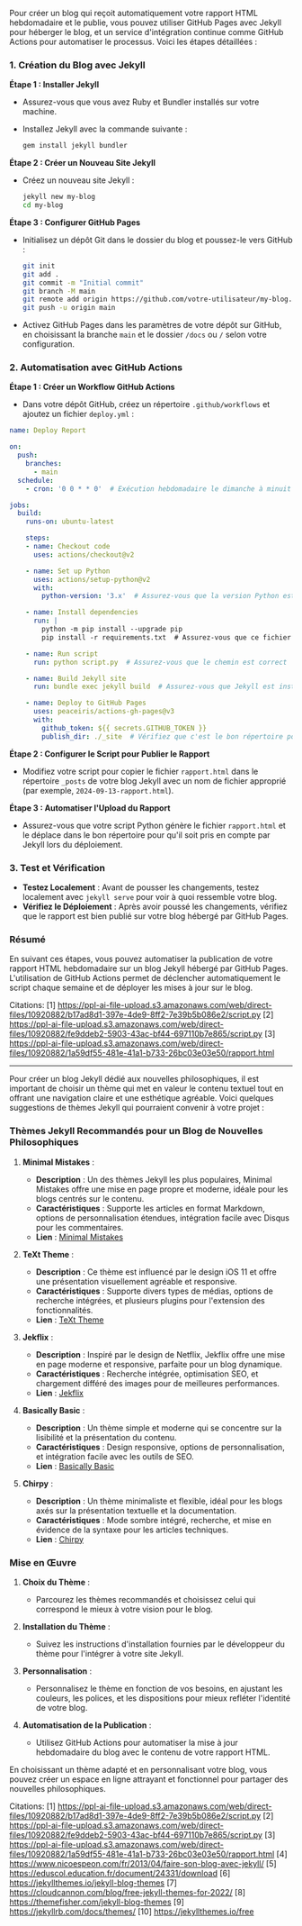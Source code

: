 Pour créer un blog qui reçoit automatiquement votre rapport HTML hebdomadaire et le publie, vous pouvez utiliser GitHub Pages avec Jekyll pour héberger le blog, et un service d'intégration continue comme GitHub Actions pour automatiser le processus. Voici les étapes détaillées :

### 1. Création du Blog avec Jekyll

**Étape 1 : Installer Jekyll**
- Assurez-vous que vous avez Ruby et Bundler installés sur votre machine.
- Installez Jekyll avec la commande suivante :

  ```bash
  gem install jekyll bundler
  ```

**Étape 2 : Créer un Nouveau Site Jekyll**
- Créez un nouveau site Jekyll :

  ```bash
  jekyll new my-blog
  cd my-blog
  ```

**Étape 3 : Configurer GitHub Pages**
- Initialisez un dépôt Git dans le dossier du blog et poussez-le vers GitHub :

  ```bash
  git init
  git add .
  git commit -m "Initial commit"
  git branch -M main
  git remote add origin https://github.com/votre-utilisateur/my-blog.git
  git push -u origin main
  ```

- Activez GitHub Pages dans les paramètres de votre dépôt sur GitHub, en choisissant la branche `main` et le dossier `/docs` ou `/` selon votre configuration.

### 2. Automatisation avec GitHub Actions

**Étape 1 : Créer un Workflow GitHub Actions**
- Dans votre dépôt GitHub, créez un répertoire `.github/workflows` et ajoutez un fichier `deploy.yml` :

```yaml
name: Deploy Report

on:
  push:
    branches:
      - main
  schedule:
    - cron: '0 0 * * 0'  # Exécution hebdomadaire le dimanche à minuit

jobs:
  build:
    runs-on: ubuntu-latest

    steps:
    - name: Checkout code
      uses: actions/checkout@v2

    - name: Set up Python
      uses: actions/setup-python@v2
      with:
        python-version: '3.x'  # Assurez-vous que la version Python est correcte

    - name: Install dependencies
      run: |
        python -m pip install --upgrade pip
        pip install -r requirements.txt  # Assurez-vous que ce fichier existe et est complet

    - name: Run script
      run: python script.py  # Assurez-vous que le chemin est correct

    - name: Build Jekyll site
      run: bundle exec jekyll build  # Assurez-vous que Jekyll est installé et configuré

    - name: Deploy to GitHub Pages
      uses: peaceiris/actions-gh-pages@v3
      with:
        github_token: ${{ secrets.GITHUB_TOKEN }}
        publish_dir: ./_site  # Vérifiez que c'est le bon répertoire pour le déploiement
  ```

**Étape 2 : Configurer le Script pour Publier le Rapport**
- Modifiez votre script pour copier le fichier `rapport.html` dans le répertoire `_posts` de votre blog Jekyll avec un nom de fichier approprié (par exemple, `2024-09-13-rapport.html`).

**Étape 3 : Automatiser l'Upload du Rapport**
- Assurez-vous que votre script Python génère le fichier `rapport.html` et le déplace dans le bon répertoire pour qu'il soit pris en compte par Jekyll lors du déploiement.

### 3. Test et Vérification

- **Testez Localement** : Avant de pousser les changements, testez localement avec `jekyll serve` pour voir à quoi ressemble votre blog.
- **Vérifiez le Déploiement** : Après avoir poussé les changements, vérifiez que le rapport est bien publié sur votre blog hébergé par GitHub Pages.

### Résumé

En suivant ces étapes, vous pouvez automatiser la publication de votre rapport HTML hebdomadaire sur un blog Jekyll hébergé par GitHub Pages. L'utilisation de GitHub Actions permet de déclencher automatiquement le script chaque semaine et de déployer les mises à jour sur le blog.

Citations:
[1] https://ppl-ai-file-upload.s3.amazonaws.com/web/direct-files/10920882/b17ad8d1-397e-4de9-8ff2-7e39b5b086e2/script.py
[2] https://ppl-ai-file-upload.s3.amazonaws.com/web/direct-files/10920882/fe9ddeb2-5903-43ac-bf44-697110b7e865/script.py
[3] https://ppl-ai-file-upload.s3.amazonaws.com/web/direct-files/10920882/1a59df55-481e-41a1-b733-26bc03e03e50/rapport.html

---

Pour créer un blog Jekyll dédié aux nouvelles philosophiques, il est important de choisir un thème qui met en valeur le contenu textuel tout en offrant une navigation claire et une esthétique agréable. Voici quelques suggestions de thèmes Jekyll qui pourraient convenir à votre projet :

### Thèmes Jekyll Recommandés pour un Blog de Nouvelles Philosophiques

1. **Minimal Mistakes** :
   - **Description** : Un des thèmes Jekyll les plus populaires, Minimal Mistakes offre une mise en page propre et moderne, idéale pour les blogs centrés sur le contenu.
   - **Caractéristiques** : Supporte les articles en format Markdown, options de personnalisation étendues, intégration facile avec Disqus pour les commentaires.
   - **Lien** : [Minimal Mistakes](https://mmistakes.github.io/minimal-mistakes/)

2. **TeXt Theme** :
   - **Description** : Ce thème est influencé par le design iOS 11 et offre une présentation visuellement agréable et responsive.
   - **Caractéristiques** : Supporte divers types de médias, options de recherche intégrées, et plusieurs plugins pour l'extension des fonctionnalités.
   - **Lien** : [TeXt Theme](https://tianqi.name/jekyll-TeXt-theme/)

3. **Jekflix** :
   - **Description** : Inspiré par le design de Netflix, Jekflix offre une mise en page moderne et responsive, parfaite pour un blog dynamique.
   - **Caractéristiques** : Recherche intégrée, optimisation SEO, et chargement différé des images pour de meilleures performances.
   - **Lien** : [Jekflix](https://jekflix.rossener.com/)

4. **Basically Basic** :
   - **Description** : Un thème simple et moderne qui se concentre sur la lisibilité et la présentation du contenu.
   - **Caractéristiques** : Design responsive, options de personnalisation, et intégration facile avec les outils de SEO.
   - **Lien** : [Basically Basic](https://github.com/mmistakes/jekyll-theme-basically-basic)

5. **Chirpy** :
   - **Description** : Un thème minimaliste et flexible, idéal pour les blogs axés sur la présentation textuelle et la documentation.
   - **Caractéristiques** : Mode sombre intégré, recherche, et mise en évidence de la syntaxe pour les articles techniques.
   - **Lien** : [Chirpy](https://chirpy.cotes.info/)

### Mise en Œuvre

1. **Choix du Thème** :
   - Parcourez les thèmes recommandés et choisissez celui qui correspond le mieux à votre vision pour le blog.

2. **Installation du Thème** :
   - Suivez les instructions d'installation fournies par le développeur du thème pour l'intégrer à votre site Jekyll.

3. **Personnalisation** :
   - Personnalisez le thème en fonction de vos besoins, en ajustant les couleurs, les polices, et les dispositions pour mieux refléter l'identité de votre blog.

4. **Automatisation de la Publication** :
   - Utilisez GitHub Actions pour automatiser la mise à jour hebdomadaire du blog avec le contenu de votre rapport HTML.

En choisissant un thème adapté et en personnalisant votre blog, vous pouvez créer un espace en ligne attrayant et fonctionnel pour partager des nouvelles philosophiques.

Citations:
[1] https://ppl-ai-file-upload.s3.amazonaws.com/web/direct-files/10920882/b17ad8d1-397e-4de9-8ff2-7e39b5b086e2/script.py
[2] https://ppl-ai-file-upload.s3.amazonaws.com/web/direct-files/10920882/fe9ddeb2-5903-43ac-bf44-697110b7e865/script.py
[3] https://ppl-ai-file-upload.s3.amazonaws.com/web/direct-files/10920882/1a59df55-481e-41a1-b733-26bc03e03e50/rapport.html
[4] https://www.nicoespeon.com/fr/2013/04/faire-son-blog-avec-jekyll/
[5] https://eduscol.education.fr/document/24331/download
[6] https://jekyllthemes.io/jekyll-blog-themes
[7] https://cloudcannon.com/blog/free-jekyll-themes-for-2022/
[8] https://themefisher.com/jekyll-blog-themes
[9] https://jekyllrb.com/docs/themes/
[10] https://jekyllthemes.io/free